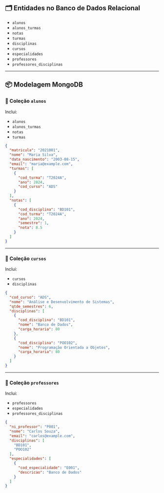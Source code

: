 ## 🗂️ Entidades no Banco de Dados Relacional

* `alunos`
* `alunos_turmas`
* `notas`
* `turmas`
* `disciplinas`
* `cursos`
* `especialidades`
* `professores`
* `professores_disciplinas`

---

## 📦 Modelagem MongoDB

### 📁 Coleção `alunos`

Inclui:

* `alunos`
* `alunos_turmas`
* `notas` 
* `turmas` 

```json
{
  "matricula": "2021001",
  "nome": "Maria Silva",
  "data_nascimento": "2003-08-15",
  "email": "maria@example.com",
  "turmas": [
    {
      "cod_turma": "T2024A",
      "ano": 2024,
      "cod_curso": "ADS"
    }
  ],
  "notas": [
    {
      "cod_disciplina": "BD101",
      "cod_turma": "T2024A",
      "ano": 2024,
      "semestre": 1,
      "nota": 8.5
    }
  ]
}
```

---

### 📁 Coleção `cursos`

Inclui:

* `cursos`
* `disciplinas` 

```json
{
  "cod_curso": "ADS",
  "nome": "Análise e Desenvolvimento de Sistemas",
  "qtde_semestres": 6,
  "disciplinas": [
    {
      "cod_disciplina": "BD101",
      "nome": "Banco de Dados",
      "carga_horaria": 80
    },
    {
      "cod_disciplina": "POO102",
      "nome": "Programação Orientada a Objetos",
      "carga_horaria": 80
    }
  ]
}
```

---

### 📁 Coleção `professores` 

Inclui:

* `professores`
* `especialidades` 
* `professores_disciplinas` 

```json
{
  "ni_professor": "P001",
  "nome": "Carlos Souza",
  "email": "carlos@example.com",
  "disciplinas": [
    "BD101",
    "POO102"
  ],
  "especialidades": [
    {
      "cod_especialidade": "E001",
      "descricao": "Banco de Dados"
    }
  ]
}
```
